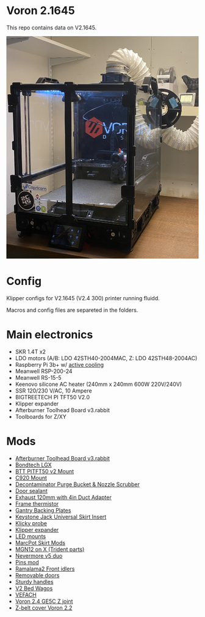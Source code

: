 # Voron 2.1645

This repo contains data on V2.1645. 


![V2.4-1645](./images/v2.4-1645.jpg)

# Config

Klipper configs for V2.1645 (V2.4 300) printer running fluidd.

Macros and config files are separeted in the folders.

# Main electronics

* SKR 1.4T x2
* LDO motors (A/B: LDO 42STH40-2004MAC, Z: LDO 42STH48-2004AC)
* Raspberry Pi 3b+ w/ [active cooling](https://www.amazon.se/gp/product/B08B84D8VH/ref=ppx_yo_dt_b_asin_title_o08_s00?ie=UTF8&th=1)
* Meanwell RSP-200-24
* Meanwell RS-15-5
* Keenovo silicone AC heater (240mm x 240mm 600W 220V/240V)
* SSR 120/230 V/AC, 10 Ampere
* BIGTREETECH PI TFT50 V2.0
* Klipper expander
* Afterburner Toolhead Board v3.rabbit
* Toolboards for Z/XY


# Mods


* [Afterburner Toolhead Board v3.rabbit](https://github.com/VoronDesign/Voron-Hardware/tree/master/Afterburner_Toolhead_PCB)
* [Bondtech LGX](https://discord.com/channels/460117602945990666/635687829254701107/823946865027317841)
* [BTT PITFT50 v2 Mount](https://github.com/VoronDesign/VoronUsesrs/tree/master/printer_mods/alanho/BTT_PITFT50_v2_Mount)
* [C920 Mount](https://github.com/VoronDesign/VoronUsers/tree/master/printer_mods/Koios/C920_Mount)
* [Decontaminator Purge Bucket & Nozzle Scrubber](https://github.com/VoronDesign/VoronUsers/tree/master/printer_mods/edwardyeeks/Decontaminator_Purge_Bucket_&_Nozzle_Scrubber)
* [Door sealant](https://www.aliexpress.com/item/1005001446848187.html?spm=a2g0s.9042311.0.0.626e4c4dsDj60w)
* [Exhaust 120mm with 4in Duct Adapter](https://github.com/VoronDesign/VoronUsers/tree/master/printer_mods/hergtoler/exhaust_120mm_duct)
* [Frame thermistor]()
* [Gantry Backing Plates](https://github.com/VoronDesign/VoronUsers/tree/master/printer_mods/whoppingpochard/extrusion_backers)
* [Keystone Jack Universal Skirt Insert](https://github.com/VoronDesign/VoronUsers/tree/master/legacy_printers/printer_mods/bryansj/Keystone_Jack_Universal_Skirt_Insert)
* [Klicky probe](https://github.com/jlas1/Klicky-Probe)
* [Klipper expander](https://github.com/timmit99/Klipper-Expander)
* [LED mounts](https://discord.com/channels/460117602945990666/635687829254701107/725391527882260563)
* [MarcPot Skirt Mods](https://github.com/VoronDesign/VoronUsers/tree/master/printer_mods/MarcPot/Skirt_Mods)
* [MGN12 on X (Trident parts)](https://github.com/VoronDesign/Voron-Trident/tree/main/STLs/Gantry/X_Axis/X_Carriage)
* [Nevermore v5 duo](https://github.com/nevermore3d/Nevermore_Micro/tree/master/V5_Duo/V2)
* [Pins mod](https://github.com/hartk1213/MISC/tree/main/Voron%20Mods/Voron%202/2.4/Voron2.4_Pins_Mod)
* [Ramalama2 Front idlers](https://github.com/Ramalama2/Voron-2-Mods/tree/main/Front_Idlers)
* [Removable doors](https://github.com/VoronDesign/VoronUsers/tree/master/printer_mods/ElPoPo/RemovableDoors)
* [Sturdy handles](https://github.com/VoronDesign/VoronUsers/tree/master/printer_mods/jeoje/Sturdy_Handles)
* [V2 Bed Wagos](https://github.com/VoronDesign/VoronUsers/tree/master/printer_mods/deepfriedheroin/v2_bed_wagos)
* [VEFACH](https://github.com/VoronDesign/VoronUsers/tree/master/printer_mods/KevinAkaSam/VEFACH)
* [Voron 2.4 GE5C Z joint](https://github.com/hartk1213/MISC/tree/main/Voron%20Mods/Voron%202/2.4/Voron2.4_GE5C)
* [Z-belt cover Voron 2.2](https://github.com/VoronDesign/Voron-2/releases/tag/V2.2)
